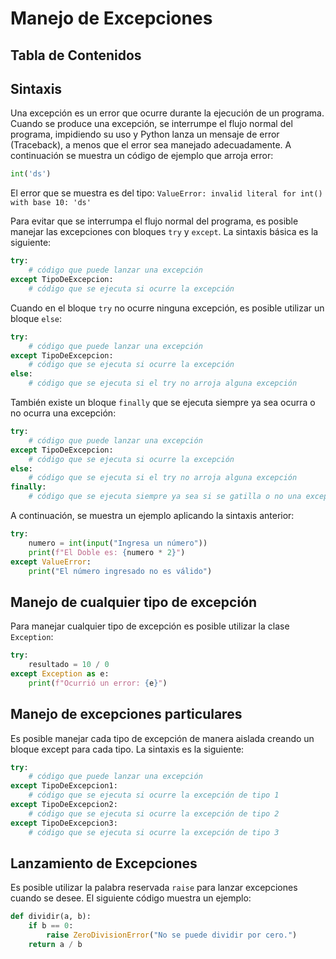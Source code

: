 # Manejo de Excepciones

## Tabla de Contenidos

## Sintaxis

Una excepción es un error que ocurre durante la ejecución de un programa. Cuando se produce una excepción, se interrumpe el flujo normal del programa, impidiendo su uso y Python lanza un mensaje de error (Traceback), a menos que el error sea manejado adecuadamente. A continuación se muestra un código de ejemplo que arroja error:

```py
int('ds')
```

El error que se muestra es del tipo: `ValueError: invalid literal for int() with base 10: 'ds'`

Para evitar que se interrumpa el flujo normal del programa, es posible manejar las excepciones con bloques `try` y `except`. La sintaxis básica es la siguiente:

```py
try:
    # código que puede lanzar una excepción
except TipoDeExcepcion:
    # código que se ejecuta si ocurre la excepción
```

Cuando en el bloque `try` no ocurre ninguna excepción, es posible utilizar un bloque `else`:

```py
try:
    # código que puede lanzar una excepción
except TipoDeExcepcion:
    # código que se ejecuta si ocurre la excepción
else:
    # código que se ejecuta si el try no arroja alguna excepción
```

También existe un bloque `finally` que se ejecuta siempre ya sea ocurra o no ocurra una excepción:

```py
try:
    # código que puede lanzar una excepción
except TipoDeExcepcion:
    # código que se ejecuta si ocurre la excepción
else:
    # código que se ejecuta si el try no arroja alguna excepción
finally:
    # código que se ejecuta siempre ya sea si se gatilla o no una excepción
```

A continuación, se muestra un ejemplo aplicando la sintaxis anterior:

```py
try:
    numero = int(input("Ingresa un número"))
    print(f"El Doble es: {numero * 2}")
except ValueError:
    print("El número ingresado no es válido")
```

## Manejo de cualquier tipo de excepción

Para manejar cualquier tipo de excepción es posible utilizar la clase `Exception`:

```py
try:
    resultado = 10 / 0
except Exception as e:
    print(f"Ocurrió un error: {e}")
```

## Manejo de excepciones particulares

Es posible manejar cada tipo de excepción de manera aislada creando un bloque except para cada tipo. La sintaxis es la siguiente:

```py
try:
    # código que puede lanzar una excepción
except TipoDeExcepcion1:
    # código que se ejecuta si ocurre la excepción de tipo 1
except TipoDeExcepcion2:
    # código que se ejecuta si ocurre la excepción de tipo 2
except TipoDeExcepcion3:
    # código que se ejecuta si ocurre la excepción de tipo 3
```

## Lanzamiento de Excepciones

Es posible utilizar la palabra reservada `raise` para lanzar excepciones cuando se desee. El siguiente código muestra un ejemplo:

```py
def dividir(a, b):
    if b == 0:
        raise ZeroDivisionError("No se puede dividir por cero.")
    return a / b
```
